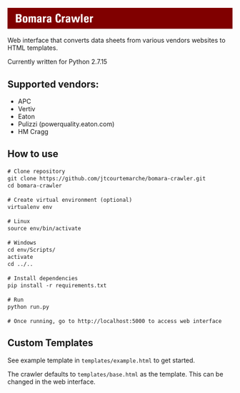 ![APC Crawler](https://raw.githubusercontent.com/jtcourtemarche/apc/master/static/img/logo.jpg)

Web interface that converts data sheets from various vendors websites to HTML templates.

Currently written for Python 2.7.15

## Supported vendors:
* APC
* Vertiv 
* Eaton
* Pulizzi (powerquality.eaton.com)
* HM Cragg

## How to use
```
# Clone repository
git clone https://github.com/jtcourtemarche/bomara-crawler.git
cd bomara-crawler

# Create virtual environment (optional)
virtualenv env

# Linux 
source env/bin/activate

# Windows
cd env/Scripts/
activate
cd ../..

# Install dependencies
pip install -r requirements.txt

# Run
python run.py

# Once running, go to http://localhost:5000 to access web interface
```

## Custom Templates
See example template in `templates/example.html` to get started. 

The crawler defaults to `templates/base.html` as the template. This can be changed in the web interface.
